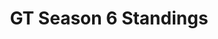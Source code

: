 ---
layout: seasons_archive
slug: s6
title: GT Season 6 Standings
description: GT Season 6 Standings
permalink: '/:categories/:title'
category: gt
menu_title: GT Standings
menu_icon: /assets/site-img/gt.png
menu_hide: true
tiers:
    - { name: 'GT T1' }
    - { name: 'GT T2' }
---